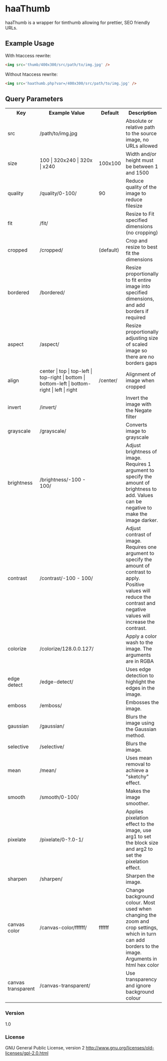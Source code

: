 # haaThumb

haaThumb is a wrapper for timthumb allowing for prettier, SEO friendly URLs.

## Example Usage

With htaccess rewrite:
```html
<img src='thumb/400x300/src/path/to/img.jpg' />
```

Without htaccess rewrite:
```html
<img src='haathumb.php?var=/400x300/src/path/to/img.jpg' />
```

## Query Parameters

<table>
    <tr>
        <th>Key</th>
        <th>Example Value</th>
        <th>Default</th>
        <th>Description</th>
    </tr>
    <tr>
        <td>src</td>
        <td>/path/to/img.jpg</td>
        <td></td>
        <td>Absolute or relative path to the source image, no URLs allowed</td>
    </tr>
    <tr>
        <td>size</td>
        <td>100 | 320x240 | 320x | x240</td>
        <td>100x100</td>
        <td>Width and/or height must be between 1 and 1500</td>
    </tr>
    <tr>
        <td>quality</td>
        <td>/quality/0-100/</td>
        <td>90</td>
        <td>Reduce quality of the image to reduce filesize</td>
    </tr>
    <tr>
        <td>fit</td>
        <td>/fit/</td>
        <td></td>
        <td>Resize to Fit specified dimensions (no cropping)</td>
    </tr>
    <tr>
        <td>cropped</td>
        <td>/cropped/</td>
        <td>(default)</td>
        <td>Crop and resize to best fit the dimensions</td>
    </tr>
    <tr>
        <td>bordered</td>
        <td>/bordered/</td>
        <td></td>
        <td>Resize proportionally to fit entire image into specified dimensions, and add borders if required</td>
    </tr>
    <tr>
        <td>aspect</td>
        <td>/aspect/</td>
        <td></td>
        <td>Resize proportionally adjusting size of scaled image so there are no borders gaps</td>
    </tr>
    <tr>
        <td>align</td>
        <td>center | top | top-left | top-right | bottom | bottom-left | bottom-right | left | right</td>
        <td>/center/</td>
        <td>Alignment of image when cropped</td>
    </tr>
    <tr>
        <td>invert</td>
        <td>/invert/</td>
        <td></td>
        <td>Invert the image with the Negate filter</td>
    </tr>
    <tr>
        <td>grayscale</td>
        <td>/grayscale/</td>
        <td></td>
        <td>Converts image to grayscale</td>
    </tr>
    <tr>
        <td>brightness</td>
        <td>/brightness/-100 - 100/</td>
        <td></td>
        <td>Adjust brightness of image. Requires 1 argument to specify the amount of brightness to add. Values can be negative to make the image darker.</td>
    </tr>
    <tr>
        <td>contrast</td>
        <td>/contrast/-100 - 100/</td>
        <td></td>
        <td>Adjust contrast of image. Requires one argument to specify the amount of contrast to apply.  Positive values will reduce the contrast and negative values will increase the contrast.</td>
    </tr>
    <tr>
        <td>colorize</td>
        <td>/colorize/128.0.0.127/</td>
        <td></td>
        <td>Apply a color wash to the image. The arguments are in RGBA</td>
    </tr>
    <tr>
        <td>edge detect</td>
        <td>/edge-detect/</td>
        <td></td>
        <td>Uses edge detection to highlight the edges in the image.</td>
    </tr>
    <tr>
        <td>emboss</td>
        <td>/emboss/</td>
        <td></td>
        <td>Embosses the image.</td>
    </tr>
    <tr>
        <td>gaussian</td>
        <td>/gaussian/</td>
        <td></td>
        <td>Blurs the image using the Gaussian method.</td>
    </tr>
    <tr>
        <td>selective</td>
        <td>/selective/</td>
        <td></td>
        <td>Blurs the image.</td>
    </tr>
    <tr>
        <td>mean</td>
        <td>/mean/</td>
        <td></td>
        <td>Uses mean removal to achieve a "sketchy" effect.</td>
    </tr>
    <tr>
        <td>smooth</td>
        <td>/smooth/0-100/</td>
        <td></td>
        <td>Makes the image smoother.</td>
    </tr>
    <tr>
        <td>pixelate</td>
        <td>/pixelate/0-?.0-1/</td>
        <td></td>
        <td>Applies pixelation effect to the image, use arg1 to set the block size and arg2 to set the pixelation effect.</td>
    </tr>
    <tr>
        <td>sharpen</td>
        <td>/sharpen/</td>
        <td></td>
        <td>Sharpen the image.</td>
    </tr>
    <tr>
        <td>canvas color</td>
        <td>/canvas-color/ffffff/</td>
        <td>ffffff</td>
        <td>Change background colour. Most used when changing the zoom and crop settings, which in turn can add borders to the image. Arguments in html hex color</td>
    </tr>
    <tr>
        <td>canvas transparent</td>
        <td>/canvas-transparent/</td>
        <td></td>
        <td>Use transparency and ignore background colour</td>
    </tr>
</table>

### Version
1.0

### License
GNU General Public License, version 2
http://www.gnu.org/licenses/old-licenses/gpl-2.0.html
